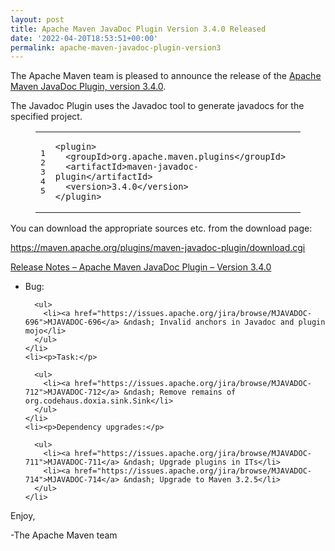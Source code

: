 ```yaml
---
layout: post
title: Apache Maven JavaDoc Plugin Version 3.4.0 Released
date: '2022-04-20T18:53:51+00:00'
permalink: apache-maven-javadoc-plugin-version3
---
```

<div class="entry-content"><p>The Apache Maven team is pleased to announce the release of the
  <a href="https://maven.apache.org/plugins/maven-javadoc-plugin">Apache Maven JavaDoc Plugin, version 3.4.0</a>.</p>

  <p>The Javadoc Plugin uses the Javadoc tool to generate javadocs for the
    specified project.</p>

  <figure class='code'><figcaption><span></span></figcaption><div class="highlight"><table><tr><td class="gutter"><pre class="line-numbers"><span class='line-number'>1</span>
<span class='line-number'>2</span>
<span class='line-number'>3</span>
<span class='line-number'>4</span>
<span class='line-number'>5</span>
</pre></td><td class='code'><pre><code class='xml'><span class='line'><span class="nt">&lt;plugin&gt;</span>
</span><span class='line'>  <span class="nt">&lt;groupId&gt;</span>org.apache.maven.plugins<span class="nt">&lt;/groupId&gt;</span>
</span><span class='line'>  <span class="nt">&lt;artifactId&gt;</span>maven-javadoc-plugin<span class="nt">&lt;/artifactId&gt;</span>
</span><span class='line'>  <span class="nt">&lt;version&gt;</span>3.4.0<span class="nt">&lt;/version&gt;</span>
</span><span class='line'><span class="nt">&lt;/plugin&gt;</span>
</span></code></pre></td></tr></table></div></figure>


  <p>You can download the appropriate sources etc. from the download page:</p>

  <p><a href="https://maven.apache.org/plugins/maven-javadoc-plugin/download.cgi">https://maven.apache.org/plugins/maven-javadoc-plugin/download.cgi</a></p>

  <!-- more -->


  <p><a href="https://issues.apache.org/jira/secure/ReleaseNote.jspa?version=12330874&amp;styleName=Text&amp;projectId=12317529">Release Notes &ndash; Apache Maven JavaDoc Plugin &ndash; Version 3.4.0</a></p>

  <ul>
    <li><p>Bug:</p>

      <ul>
        <li><a href="https://issues.apache.org/jira/browse/MJAVADOC-696">MJAVADOC-696</a> &ndash; Invalid anchors in Javadoc and plugin mojo</li>
      </ul>
    </li>
    <li><p>Task:</p>

      <ul>
        <li><a href="https://issues.apache.org/jira/browse/MJAVADOC-712">MJAVADOC-712</a> &ndash; Remove remains of org.codehaus.doxia.sink.Sink</li>
      </ul>
    </li>
    <li><p>Dependency upgrades:</p>

      <ul>
        <li><a href="https://issues.apache.org/jira/browse/MJAVADOC-711">MJAVADOC-711</a> &ndash; Upgrade plugins in ITs</li>
        <li><a href="https://issues.apache.org/jira/browse/MJAVADOC-714">MJAVADOC-714</a> &ndash; Upgrade to Maven 3.2.5</li>
      </ul>
    </li>
  </ul>


  <p>Enjoy,</p>

  <p>-The Apache Maven team</p>
</div>
